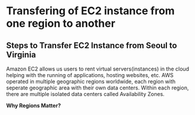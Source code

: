 # Transfering of EC2 instance from one region to another 
## Steps to Transfer EC2 Instance from Seoul to Virginia

Amazon EC2 allows us users to rent virtual servers(instances) in the cloud helping with the running of applications, hosting websites, etc. AWS operated in multiple geographic regions worldwide, each region with seperate geographic area with their own data centers. Within each region, there are multiple isolated data centers called Availability Zones.

**Why Regions Matter?**
